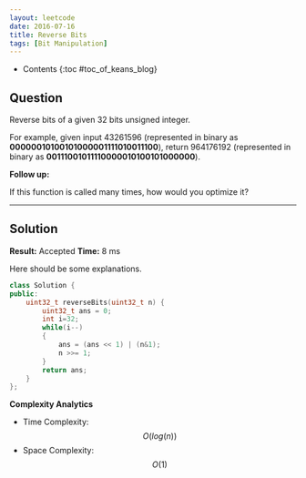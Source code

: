 ```yaml
---
layout: leetcode
date: 2016-07-16
title: Reverse Bits
tags: [Bit Manipulation]
---
```


* Contents
{:toc #toc_of_keans_blog}

## Question

 Reverse bits of a given 32 bits unsigned integer.

For example, given input 43261596 (represented in binary as **00000010100101000001111010011100**), return 964176192 (represented in binary as **00111001011110000010100101000000**).

**Follow up:**

If this function is called many times, how would you optimize it?


***

## Solution

**Result:** Accepted **Time:** 8 ms

Here should be some explanations.

```cpp
class Solution {
public:
    uint32_t reverseBits(uint32_t n) {
        uint32_t ans = 0;
        int i=32;
        while(i--)
        {
            ans = (ans << 1) | (n&1);
            n >>= 1;
        }
        return ans;
    }
};
```

**Complexity Analytics**

- Time Complexity: $$O(log(n))$$
- Space Complexity: $$O(1)$$
